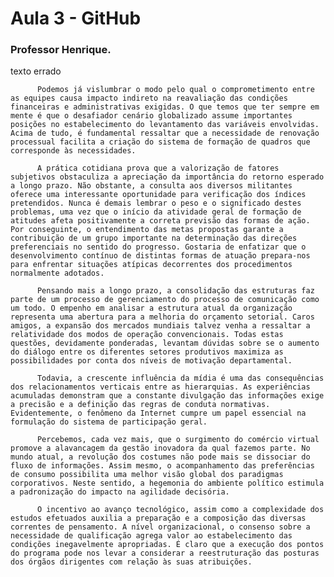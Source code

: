 # Aula 3 - GitHub 
### Professor Henrique.

texto errado

          Podemos já vislumbrar o modo pelo qual o comprometimento entre as equipes causa impacto indireto na reavaliação das condições financeiras e administrativas exigidas. O que temos que ter sempre em mente é que o desafiador cenário globalizado assume importantes posições no estabelecimento do levantamento das variáveis envolvidas. Acima de tudo, é fundamental ressaltar que a necessidade de renovação processual facilita a criação do sistema de formação de quadros que corresponde às necessidades.

          A prática cotidiana prova que a valorização de fatores subjetivos obstaculiza a apreciação da importância do retorno esperado a longo prazo. Não obstante, a consulta aos diversos militantes oferece uma interessante oportunidade para verificação dos índices pretendidos. Nunca é demais lembrar o peso e o significado destes problemas, uma vez que o início da atividade geral de formação de atitudes afeta positivamente a correta previsão das formas de ação. Por conseguinte, o entendimento das metas propostas garante a contribuição de um grupo importante na determinação das direções preferenciais no sentido do progresso. Gostaria de enfatizar que o desenvolvimento contínuo de distintas formas de atuação prepara-nos para enfrentar situações atípicas decorrentes dos procedimentos normalmente adotados.

          Pensando mais a longo prazo, a consolidação das estruturas faz parte de um processo de gerenciamento do processo de comunicação como um todo. O empenho em analisar a estrutura atual da organização representa uma abertura para a melhoria do orçamento setorial. Caros amigos, a expansão dos mercados mundiais talvez venha a ressaltar a relatividade dos modos de operação convencionais. Todas estas questões, devidamente ponderadas, levantam dúvidas sobre se o aumento do diálogo entre os diferentes setores produtivos maximiza as possibilidades por conta dos níveis de motivação departamental.

          Todavia, a crescente influência da mídia é uma das consequências dos relacionamentos verticais entre as hierarquias. As experiências acumuladas demonstram que a constante divulgação das informações exige a precisão e a definição das regras de conduta normativas. Evidentemente, o fenômeno da Internet cumpre um papel essencial na formulação do sistema de participação geral.

          Percebemos, cada vez mais, que o surgimento do comércio virtual promove a alavancagem da gestão inovadora da qual fazemos parte. No mundo atual, a revolução dos costumes não pode mais se dissociar do fluxo de informações. Assim mesmo, o acompanhamento das preferências de consumo possibilita uma melhor visão global dos paradigmas corporativos. Neste sentido, a hegemonia do ambiente político estimula a padronização do impacto na agilidade decisória.

          O incentivo ao avanço tecnológico, assim como a complexidade dos estudos efetuados auxilia a preparação e a composição das diversas correntes de pensamento. A nível organizacional, o consenso sobre a necessidade de qualificação agrega valor ao estabelecimento das condições inegavelmente apropriadas. É claro que a execução dos pontos do programa pode nos levar a considerar a reestruturação das posturas dos órgãos dirigentes com relação às suas atribuições.

